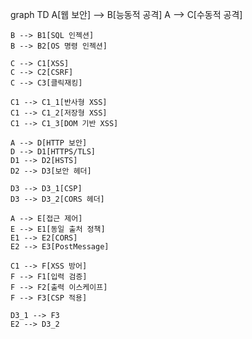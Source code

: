 graph TD
A[웹 보안] --> B[능동적 공격]
A --> C[수동적 공격]

    B --> B1[SQL 인젝션]
    B --> B2[OS 명령 인젝션]

    C --> C1[XSS]
    C --> C2[CSRF]
    C --> C3[클릭재킹]

    C1 --> C1_1[반사형 XSS]
    C1 --> C1_2[저장형 XSS]
    C1 --> C1_3[DOM 기반 XSS]

    A --> D[HTTP 보안]
    D --> D1[HTTPS/TLS]
    D1 --> D2[HSTS]
    D2 --> D3[보안 헤더]

    D3 --> D3_1[CSP]
    D3 --> D3_2[CORS 헤더]

    A --> E[접근 제어]
    E --> E1[동일 출처 정책]
    E1 --> E2[CORS]
    E2 --> E3[PostMessage]

    C1 --> F[XSS 방어]
    F --> F1[입력 검증]
    F --> F2[출력 이스케이프]
    F --> F3[CSP 적용]

    D3_1 --> F3
    E2 --> D3_2
